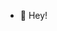 - 👋 Hey!
<!---
bidokajr/bidokajr is a ✨ special ✨ repository because its `README.md` (this file) appears on your GitHub profile.
You can click the Preview link to take a look at your changes.
---> 
